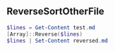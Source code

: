 ## ReverseSortOtherFile
```ps1
$lines = Get-Content test.md
[Array]::Reverse($lines)
$lines | Set-Content reversed.md
```